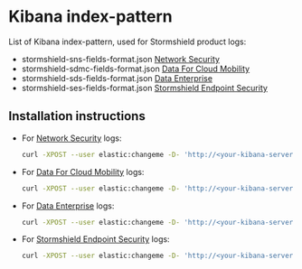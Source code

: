 # Kibana index-pattern

List of Kibana index-pattern, used for Stormshield product logs:

- stormshield-sns-fields-format.json [Network Security](https://www.stormshield.com/products-services/products/network-security/)
- stormshield-sdmc-fields-format.json [Data For Cloud Mobility](https://www.stormshield.com/products/cloud-and-mobility/)
- stormshield-sds-fields-format.json [Data Enterprise](https://www.stormshield.com/products/enterprise)
- stormshield-ses-fields-format.json [Stormshield Endpoint Security](https://www.stormshield.com/products/stormshield-endpoint-security/)

## Installation instructions

- For [Network Security](https://www.stormshield.com/products-services/products/network-security/) logs:

  ```bash
  curl -XPOST --user elastic:changeme -D- 'http://<your-kibana-server>:5601/api/saved_objects/_bulk_create'  -H 'kbn-version: 7.10.2' -H 'kbn-xsrf: true' -H 'Content-Type: application/json' -d @stormshield-sns-fields-format.json
  ```

- For [Data For Cloud Mobility](https://www.stormshield.com/products/cloud-and-mobility/) logs:

  ```bash
  curl -XPOST --user elastic:changeme -D- 'http://<your-kibana-server>:5601/api/saved_objects/_bulk_create' -H 'kbn-version: 7.10.2' -H 'kbn-xsrf: true' -H 'Content-Type: application/json' -d @stormshield-sdmc-fields-format.json
  ```

- For [Data Enterprise](https://www.stormshield.com/products/enterprise) logs:

  ```bash
  curl -XPOST --user elastic:changeme -D- 'http://<your-kibana-server>:5601/api/saved_objects/_bulk_create' -H 'kbn-version: 7.10.2' -H 'kbn-xsrf: true' -H 'Content-Type: application/json' -d @stormshield-sds-fields-format.json
  ```

- For [Stormshield Endpoint Security](https://www.stormshield.com/products/stormshield-endpoint-security/) logs:

  ```bash
  curl -XPOST --user elastic:changeme -D- 'http://<your-kibana-server>:5601/api/saved_objects/_bulk_create' -H 'kbn-version: 7.10.2' -H 'kbn-xsrf: true' -H 'Content-Type: application/json' -d @stormshield-ses-fields-format.json
  ```
